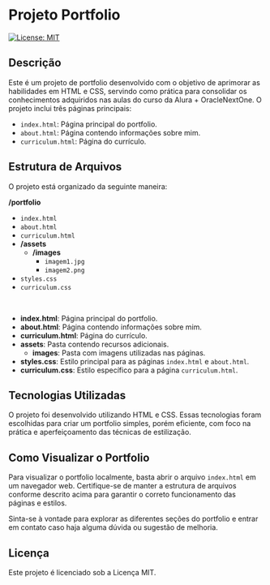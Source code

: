 # Projeto Portfolio

[![License: MIT](https://img.shields.io/badge/License-MIT-blue.svg)](https://opensource.org/licenses/MIT)

## Descrição

Este é um projeto de portfolio desenvolvido com o objetivo de aprimorar as habilidades em HTML e CSS, servindo como prática para consolidar os conhecimentos adquiridos nas aulas do curso da Alura + OracleNextOne. O projeto inclui três páginas principais:

- `index.html`: Página principal do portfolio.
- `about.html`: Página contendo informações sobre mim.
- `curriculum.html`: Página do currículo.

## Estrutura de Arquivos

O projeto está organizado da seguinte maneira:

**/portfolio**
  - `index.html`
  - `about.html`
  - `curriculum.html`
  - **/assets**
    - **/images**
      - `imagem1.jpg`
      - `imagem2.png`
  - `styles.css`
  - `curriculum.css`

<br />

- **index.html**: Página principal do portfolio.
- **about.html**: Página contendo informações sobre mim.
- **curriculum.html**: Página do currículo.
- **assets**: Pasta contendo recursos adicionais.
  - **images**: Pasta com imagens utilizadas nas páginas.
- **styles.css**: Estilo principal para as páginas `index.html` e `about.html`.
- **curriculum.css**: Estilo específico para a página `curriculum.html`.

## Tecnologias Utilizadas

O projeto foi desenvolvido utilizando HTML e CSS. Essas tecnologias foram escolhidas para criar um portfolio simples, porém eficiente, com foco na prática e aperfeiçoamento das técnicas de estilização.

## Como Visualizar o Portfolio

Para visualizar o portfolio localmente, basta abrir o arquivo `index.html` em um navegador web. Certifique-se de manter a estrutura de arquivos conforme descrito acima para garantir o correto funcionamento das páginas e estilos.

Sinta-se à vontade para explorar as diferentes seções do portfolio e entrar em contato caso haja alguma dúvida ou sugestão de melhoria.




## Licença

Este projeto é licenciado sob a Licença MIT.